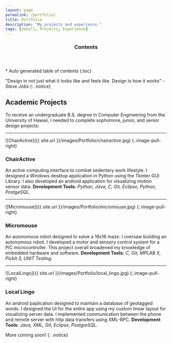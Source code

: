 ```yaml
---
layout: page
permalink: /portfolio/
title: Portfolio
description: "My projects and experience."
tags: [Jekyll, Projects, Experience]
---
```


<section id="table-of-contents" class="toc">
  <header>
    <h3 >Contents</h3>
  </header>
<div id="drawer" markdown="1">
*  Auto generated table of contents
{:toc}
</div>
</section><!-- /#table-of-contents -->

"Design in not just what it looks like and feels like. Design is how it works"
<i>-Steve Jobs</i>
{: .notice}

## Academic Projects

To receive an undergraduate B.S. degree in Computer Engineering from the University of Hawaii, I needed to complete sophomore, junior, and senior design projects:

---

![ChairActive]({{ site.url }}/images/Portfolio/chairactive.jpg)
{:.image-pull-right}

### ChairActive

An active computing interface to combat sedentary work lifestyle. I designed a Windows desktop application in Python using the Tkinter GUI Library. I also developed an android application for visualizing motion sensor data. **Development Tools:** *Python, Java, C, Git, Eclipse, Python, PostgeSQL.*


---

![Micromouse]({{ site.url }}/images/Portfolio/micromouse.jpg)
{:.image-pull-right}

### Micromouse
An autonomous robot designed to solve a 16x16 maze. I oversaw building an autonomous robot. I developed a motor and sensory control system for a PIC microcontroller. This project overall broadened my knowledge of embedded hardware and software. **Development Tools:** *C, Git, MPLAB X, PickIt 3, UNIT Testing.*


---

![LocalLingo]({{ site.url }}/images/Portfolio/local_lingo.jpg)
{:.image-pull-right}

### Local Lingo
An android paplication designed to maintain a database of geotagged words. I designed the UI for the entire app using my custom linear layout for visualizing server data. I implemented communication between the phone and remote server with http data transfers using XML-RPC. **Development Tools:** *Java, XML, Git, Eclipse, PostgreSQL.*

More coming soon!
{: .notice}
